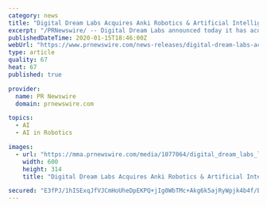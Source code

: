 ```yaml
---
category: news
title: "Digital Dream Labs Acquires Anki Robotics & Artificial Intelligence Assets"
excerpt: "/PRNewswire/ -- Digital Dream Labs announced today it has acquired Anki Robotics and Artificial Intelligence assets without taking on any"
publishedDateTime: 2020-01-15T18:46:00Z
webUrl: "https://www.prnewswire.com/news-releases/digital-dream-labs-acquires-anki-robotics--artificial-intelligence-assets-300987766.html"
type: article
quality: 67
heat: 67
published: true

provider:
  name: PR Newswire
  domain: prnewswire.com

topics:
  - AI
  - AI in Robotics

images:
  - url: "https://mma.prnewswire.com/media/1077064/digital_dream_labs_logo.jpg?p=facebook"
    width: 600
    height: 314
    title: "Digital Dream Labs Acquires Anki Robotics & Artificial Intelligence Assets"

secured: "E3fPJ/1hISExqJfVJCmHoUheDpEKPQ+jIg0WbTMc+Akg6k5ajRyWpjk4b4f/BVWHNc4JCI7dEafTE1NLmud+sOEcVjqmBjYRCzhKo9BZt0t+sDw+YfTQl8/OckmndFXU0XS9N4Dt1uceNhST1coVvazEKnzA/WFb9QV8BtPjoL2d9Igv8QsNzxdf5V3+OYYCFTHiq7dhrmPIsnY73rnaVVoz8hTLnebptY4b91Ew5jkXhXGBPv+1T+ge1uKVSW1Mj3aNDF6QHWA9XZ6TLj8qbW6nUqYEGKPgX5IGhckSdCUB5rsmSLQ09dg+CO0+Hqiv;ZwjNBQklKz1gyf699B3S8g=="
---
```


